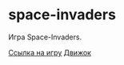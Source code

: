 ﻿# space-invaders
 
 Игра Space-Invaders.
 
 
  [Ссылка на игру](https://javarush.ru/projects/apps/195861)
  [Движок](https://github.com/mir9635/lib)
